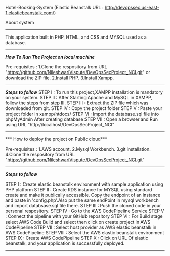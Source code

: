 Hotel-Booking-System (Elastic Beanstalk URL : http://devopssec.us-east-1.elasticbeanstalk.com/)

About system
*************************************************************************************************************************************
This application built in PHP, HTML, and CSS and MYSQL used as a database.

*************************************************************************************************************************************
***How To Run The Project on local machine***

Pre-requisites :
1.Clone the respository from URL "https://github.com/NileshwariVispute/DevOpsSecProject_NCI.git" or download the ZIP file.
2.Install PHP.
3.Install Xampp.

*************************************************************************************************************************************
***Steps to follow***
STEP I   : To run this project,XAMPP installation is mandatory on your system.
STEP II  : After Starting Apache and MySQL in XAMPP, follow the steps from step III.
STEP III : Extract the ZIP file which was downloaded from git. 
STEP IV  : Copy the project folder
STEP V   : Paste your project folder in xampp/htdocs/
STEP VI  : Import the database.sql file into phpMyAdmin
After creating database 
STEP VII : Open a browser and Run using URL "http://localhost/DevOpsSecProject_NCI"

*************************************************************************************************************************************


*** How to deploy the project on Public cloud***

Pre-requisites : 
1.AWS account.
2.Mysql Workbench. 
3.git installation.
4.Clone the respository from URL "https://github.com/NileshwariVispute/DevOpsSecProject_NCI.git" 

*************************************************************************************************************************************
***Steps to follow***

STEP I    : Create elastic beanstalk environment with sample application using PHP platform
STEP II   : Create RDS instance for MYSQL using standard create and make it publically accessible. Copy the endpoint of an instance and paste in 'config.php'.Also put the same endPoint in mysql workbench and import databsase.sql file there.
STEP III  : Push the cloned code in your personal respository.
STEP IV   : Go to the AWS CodePipeline Service
STEP V    : Connect the pipeline with your GitHub repository
STEP VI   : For Build stage select AWS Code Build and select then click on create project in AWS CodePipeline
STEP VII  : Select host provider as AWS elastic beanstalk in AWS CodePipeline
STEP VIII : Select the AWS elastic beanstalk environment
STEP IX   : Create AWS CodePipeline 
STEP X    : Click on URL Of elastic beanstalk, and your application is successfully deployed.

*************************************************************************************************************************************